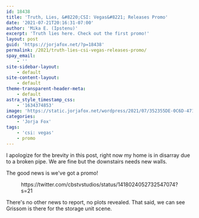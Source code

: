 ```yaml
---
id: 18438
title: 'Truth, Lies, &#8220;CSI: Vegas&#8221; Releases Promo'
date: '2021-07-21T20:16:31-07:00'
author: 'Mika E. (Ipstenu)'
excerpt: 'Truth lies here. Check out the first promo!'
layout: post
guid: 'https://jorjafox.net/?p=18438'
permalink: /2021/truth-lies-csi-vegas-releases-promo/
spay_email:
    - ''
site-sidebar-layout:
    - default
site-content-layout:
    - default
theme-transparent-header-meta:
    - default
astra_style_timestamp_css:
    - '1634374853'
image: 'https://static.jorjafox.net/wordpress/2021/07/352355DE-0C6D-471B-A96B-C79B69048C27.jpeg'
categories:
    - 'Jorja Fox'
tags:
    - 'csi: vegas'
    - promo
---
```


<p>I apologize for the brevity in this post, right now my home is in disarray due to a broken pipe. We are fine but the downstairs needs new walls.</p>

<p>The good news is we've got a promo!</p>

<figure class="wp-block-embed is-type-rich is-provider-twitter wp-block-embed-twitter"><div class="wp-block-embed__wrapper">
https://twitter.com/cbstvstudios/status/1418024052732547074?s=21
</div></figure>

<p>There's no other news to report, no plots revealed. That said, we can see Grissom is there for the storage unit scene.</p>
